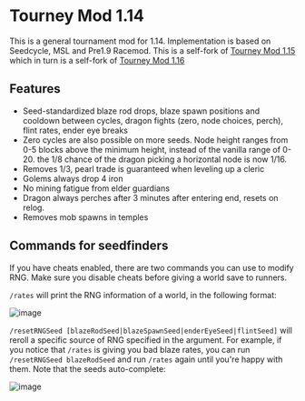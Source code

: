 # Tourney Mod 1.14
This is a general tournament mod for 1.14. Implementation is based on Seedcycle, MSL and Pre1.9 Racemod. This is a self-fork of [Tourney Mod 1.15](https://github.com/pixfumy/tourneymod115) which in turn is a self-fork of [Tourney Mod 1.16](https://github.com/pixfumy/tourneymod116)

## Features

- Seed-standardized blaze rod drops, blaze spawn positions and cooldown between cycles, dragon fights (zero, node choices, perch), flint rates, ender eye breaks
- Zero cycles are also possible on more seeds. Node height ranges from 0-5 blocks above the minimum height, instead of the vanilla range of 0-20. the 1/8 chance of the dragon picking a horizontal node is now 1/16.
- Removes 1/3, pearl trade is guaranteed when leveling up a cleric
- Golems always drop 4 iron
- No mining fatigue from elder guardians
- Dragon always perches after 3 minutes after entering end, resets on relog.
- Removes mob spawns in temples

## Commands for seedfinders

If you have cheats enabled, there are two commands you can use to modify RNG. Make sure you disable cheats before giving a world save to runners.

`/rates` will print the RNG information of a world, in the following format:

![image](https://github.com/pixfumy/tourneymod115/assets/95588510/8f7896e0-9c1e-435d-8315-d6615999492a)

`/resetRNGSeed [blazeRodSeed|blazeSpawnSeed|enderEyeSeed|flintSeed]` will reroll a specific source of RNG specified in the argument. For example, if you notice that `/rates` is giving you bad blaze rates, you can run `/resetRNGSeed blazeRodSeed` and run `/rates` again until you're happy with them. Note that the seeds auto-complete:

![image](https://github.com/pixfumy/tourneymod115/assets/95588510/c572a8cc-2fd4-48fa-9e74-e174ebaa8f56)




